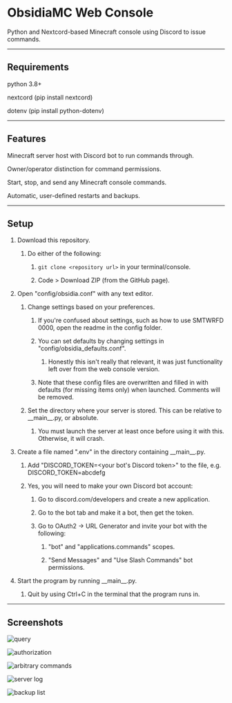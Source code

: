 # ObsidiaMC Web Console

Python and Nextcord-based Minecraft console using Discord to issue commands. 

---

## Requirements

python 3.8+

nextcord (pip install nextcord)

dotenv (pip install python-dotenv)

---

## Features

Minecraft server host with Discord bot to run commands through.

Owner/operator distinction for command permissions.

Start, stop, and send any Minecraft console commands.

Automatic, user-defined restarts and backups.

---

## Setup

1) Download this repository.

    1) Do either of the following:

        1) `git clone <repository url>` in your terminal/console.

        2) Code > Download ZIP (from the GitHub page).
  
2) Open "config/obsidia.conf" with any text editor.
  
    1) Change settings based on your preferences.

        1) If you're confused about settings, such as how to use SMTWRFD 0000, open the readme in the config folder.
  
        2) You can set defaults by changing settings in "config/obsidia_defaults.conf".

            1) Honestly this isn't really that relevant, it was just functionality left over from the web console version.

        3) Note that these config files are overwritten and filled in with defaults (for missing items only) when launched. Comments will be removed.
    
    2) Set the directory where your server is stored. This can be relative to \_\_main__.py, or absolute.

        1) You must launch the server at least once before using it with this. Otherwise, it will crash.

3) Create a file named ".env" in the directory containing \_\_main__.py.

    1) Add "DISCORD_TOKEN=<your bot's Discord token>" to the file, e.g. DISCORD_TOKEN=abcdefg

    2) Yes, you will need to make your own Discord bot account:

        1) Go to discord.com/developers and create a new application.

        2) Go to the bot tab and make it a bot, then get the token.

        3) Go to OAuth2 -> URL Generator and invite your bot with the following:

            1) "bot" and "applications.commands" scopes.

            2) "Send Messages" and "Use Slash Commands" bot permissions.

4) Start the program by running \_\_main__.py.
  
    1) Quit by using Ctrl+C in the terminal that the program runs in.


---

## Screenshots

![query](https://user-images.githubusercontent.com/38796431/161887885-3316afa7-e788-46c0-bd1f-6335a5f6a49b.png)

![authorization](https://user-images.githubusercontent.com/38796431/161887939-b42b1cb1-67ca-41c2-b1e2-bde1c797e246.png)

![arbitrary commands](https://user-images.githubusercontent.com/38796431/161887954-5e2bfa99-b324-42e3-89e0-efc42095e4c5.png)

![server log](https://user-images.githubusercontent.com/38796431/161887919-c65147a8-2154-4745-afb4-67014929e94e.png)

![backup list](https://user-images.githubusercontent.com/38796431/161887949-742256f8-a419-49f2-9230-a6b83433b8cc.png)


